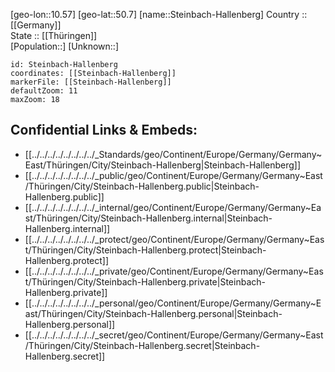 ﻿---
location: [50.7,10.57] 
mapzoom: [7,12] 
mapmarker: city 
type: City
tags:
- geo/City


SpocWebEntityId: 34548
isDeleted: false
confidential: public

---
[geo-lon::10.57] 
[geo-lat::50.7] 
[name::Steinbach-Hallenberg] 
Country :: [[Germany]]  
State :: [[Thüringen]]  
[Population::] 
[Unknown::] 


```leaflet
id: Steinbach-Hallenberg
coordinates: [[Steinbach-Hallenberg]] 
markerFile: [[Steinbach-Hallenberg]] 
defaultZoom: 11 
maxZoom: 18
```


## Confidential Links & Embeds: 
- [[../../../../../../../../_Standards/geo/Continent/Europe/Germany/Germany~East/Thüringen/City/Steinbach-Hallenberg|Steinbach-Hallenberg]] 
- [[../../../../../../../../_public/geo/Continent/Europe/Germany/Germany~East/Thüringen/City/Steinbach-Hallenberg.public|Steinbach-Hallenberg.public]] 
- [[../../../../../../../../_internal/geo/Continent/Europe/Germany/Germany~East/Thüringen/City/Steinbach-Hallenberg.internal|Steinbach-Hallenberg.internal]] 
- [[../../../../../../../../_protect/geo/Continent/Europe/Germany/Germany~East/Thüringen/City/Steinbach-Hallenberg.protect|Steinbach-Hallenberg.protect]] 
- [[../../../../../../../../_private/geo/Continent/Europe/Germany/Germany~East/Thüringen/City/Steinbach-Hallenberg.private|Steinbach-Hallenberg.private]] 
- [[../../../../../../../../_personal/geo/Continent/Europe/Germany/Germany~East/Thüringen/City/Steinbach-Hallenberg.personal|Steinbach-Hallenberg.personal]] 
- [[../../../../../../../../_secret/geo/Continent/Europe/Germany/Germany~East/Thüringen/City/Steinbach-Hallenberg.secret|Steinbach-Hallenberg.secret]] 
